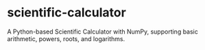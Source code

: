 # scientific-calculator
A Python-based Scientific Calculator with NumPy, supporting basic arithmetic, powers, roots, and logarithms.
